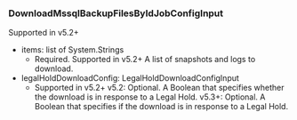 ### DownloadMssqlBackupFilesByIdJobConfigInput
Supported in v5.2+

- items: list of System.Strings
  - Required. Supported in v5.2+
      A list of snapshots and logs to download.
- legalHoldDownloadConfig: LegalHoldDownloadConfigInput
  - Supported in v5.2+
      v5.2: Optional. A Boolean that specifies whether the download is in response to a Legal Hold.
      v5.3+: Optional. A Boolean that specifies if the download is in response to a Legal Hold.
